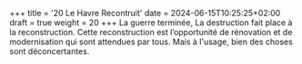 +++
title = '20 Le Havre Recontruit'
date = 2024-06-15T10:25:25+02:00
draft = true
weight = 20
+++
La guerre terminée, La destruction fait place à la reconstruction.<!--more-->
Cette reconstruction est l’opportunité de rénovation et de modernisation qui sont attendues par tous.
Mais à l'usage, bien des choses sont déconcertantes.